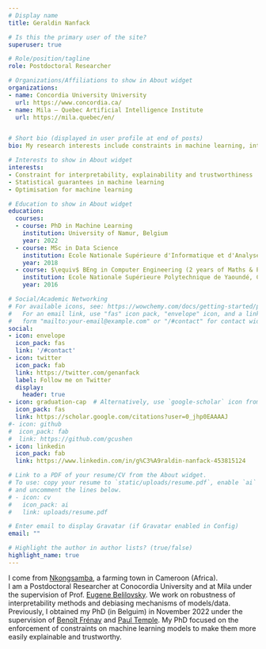 ```yaml
---
# Display name
title: Geraldin Nanfack

# Is this the primary user of the site?
superuser: true

# Role/position/tagline
role: Postdoctoral Researcher

# Organizations/Affiliations to show in About widget
organizations:
- name: Concordia University University
  url: https://www.concordia.ca/
- name: Mila – Quebec Artificial Intelligence Institute
  url: https://mila.quebec/en/


# Short bio (displayed in user profile at end of posts)
bio: My research interests include constraints in machine learning, interpretability and trustworthiness.

# Interests to show in About widget
interests:
- Constraint for interpretability, explainability and trustworthiness
- Statistical guarantees in machine learning
- Optimisation for machine learning

# Education to show in About widget
education:
  courses:
  - course: PhD in Machine Learning
    institution: University of Namur, Belgium
    year: 2022
  - course: MSc in Data Science
    institution: Ecole Nationale Supérieure d'Informatique et d'Analyse des Systèmes, Morocco
    year: 2018
  - course: $\equiv$ BEng in Computer Engineering (2 years of Maths & Physics  + 1 year of Computer Engineering)
    institution: Ecole Nationale Supérieure Polytechnique de Yaoundé, Cameroon
    year: 2016

# Social/Academic Networking
# For available icons, see: https://wowchemy.com/docs/getting-started/page-builder/#icons
#   For an email link, use "fas" icon pack, "envelope" icon, and a link in the
#   form "mailto:your-email@example.com" or "/#contact" for contact widget.
social:
- icon: envelope
  icon_pack: fas
  link: '/#contact'
- icon: twitter
  icon_pack: fab
  link: https://twitter.com/genanfack
  label: Follow me on Twitter
  display:
    header: true
- icon: graduation-cap  # Alternatively, use `google-scholar` icon from `ai` icon pack
  icon_pack: fas
  link: https://scholar.google.com/citations?user=0_jhp0EAAAAJ
#- icon: github
#  icon_pack: fab
#  link: https://github.com/gcushen
- icon: linkedin
  icon_pack: fab
  link: https://www.linkedin.com/in/g%C3%A9raldin-nanfack-453815124

# Link to a PDF of your resume/CV from the About widget.
# To use: copy your resume to `static/uploads/resume.pdf`, enable `ai` icons in `params.toml`,
# and uncomment the lines below.  
# - icon: cv
#   icon_pack: ai
#   link: uploads/resume.pdf

# Enter email to display Gravatar (if Gravatar enabled in Config)
email: ""

# Highlight the author in author lists? (true/false)
highlight_name: true
---
```

I come from [Nkongsamba](https://www.google.com/maps/place/Nkongsamba,+Cameroun/@4.9641452,9.8994963,13z/data=!3m1!4b1!4m5!3m4!1s0x10607f97e36efd31:0x745727d9ce5a9d76!8m2!3d4.9741169!4d9.9353318), a farming town in Cameroon (Africa). \
I am a Postdoctoral Researcher at Conocordia University and at Mila under the supervision of Prof. [Eugene Belilovsky](https://eugenium.github.io). We work on robustness of interpretability methods and debiasing mechanisms of models/data. \
Previously, I obtained my PhD (in Belguim) in November 2022 under the supervision of [Benoît Frénay](https://directory.unamur.be/staff/bfrenay) and [Paul Temple](https://templep.github.io/). My PhD focused on the enforcement of constraints on machine learning models to make them more easily explainable and trustworthy. 

<!---
{{< icon name="download" pack="fas" >}} Download my {{< staticref "uploads/resume.pdf" "newtab" >}}resumé{{< /staticref >}}.
!--->
